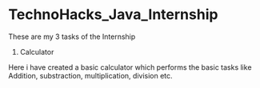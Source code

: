 # TechnoHacks_Java_Internship
These are my 3 tasks of the Internship

1) Calculator
   
Here i have created a basic calculator which performs the basic tasks like Addition, substraction, multiplication, division etc.
